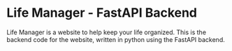# Life Manager - FastAPI Backend

Life Manager is a website to help keep your life organized. This is the backend code for the website, written in python using the FastAPI backend.
